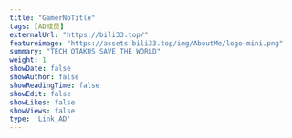 ```yaml
---
title: "GamerNoTitle"
tags: [AD成员]
externalUrl: "https://bili33.top/"
featureimage: "https://assets.bili33.top/img/AboutMe/logo-mini.png"
summary: "TECH OTAKUS SAVE THE WORLD"
weight: 1
showDate: false
showAuthor: false
showReadingTime: false
showEdit: false
showLikes: false
showViews: false
type: 'Link_AD'
---
```

